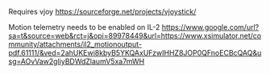 Requires vjoy 
https://sourceforge.net/projects/vjoystick/

Motion telemetry needs to be enabled on IL-2
https://www.google.com/url?sa=t&source=web&rct=j&opi=89978449&url=https://www.xsimulator.net/community/attachments/il2_motionoutput-pdf.61111/&ved=2ahUKEwi8kbyB5YKQAxUFzwIHHZ8JOP0QFnoECBcQAQ&usg=AOvVaw2gliyBDWdZlaumV5xa7mWH